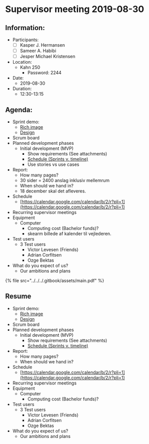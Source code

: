 # Supervisor meeting 2019-08-30

## Information:

* Participants:
  * [ ] Kasper J. Hermansen
  * [ ] Sameer A. Habibi
  * [ ] Jesper Michael Kristensen
* Location:
  * Kahn 250
    * Password: 2244
* Date:
  * 2019-08-30
* Duration:
  * 12:30-13:15

## Agenda:

* Sprint demo:
  * [Rich image](https://photos.google.com/photo/AF1QipNBLecYUu_cZKX_k2QP0kQFRK-Kx7EL_xu4TkQ0)
  * [Design](https://www.figma.com/file/gPjP5SVtyQ1b9puskUQWGN/converge?node-id=15%3A2)
* Scrum board
* Planned development phases
  * Initial development \(MVP\)
    * Show requirements \(See attachments\)
    * [Schedule \(Sprints v. timeline\)](https://prod.teamgantt.com/gantt/schedule/?ids=1790284#&ids=1790284&user=&custom=&company=&hide_completed=false&date_filter=&color_filter=)
    * Use stories vs use cases
* Report:
  * How many pages?
  * 30 sider = 2400 anslag inklusiv mellemrum
  * When should we hand in?
  * 18 december skal det afleveres.
* Schedule
  * [https://calendar.google.com/calendar/b/2/r?pli=1](https://calendar.google.com/calendar/b/2/r?pli=1)
* Recurring supervisor meetings
* Equipment
  * Computer
    * Computing cost \(Bachelor funds\)?
    * skearm billede af kalender til vejlederen.
* Test users
  * 3 Test users
    * Victor Levesen \(Friends\)
    * Adrian Corfitsen
    * Ozge Bektas
* What do you expect of us?
  * Our ambitions and plans

{% file src="../../../.gitbook/assets/main.pdf" %}



## Resume



* Sprint demo:
  * [Rich image](https://photos.google.com/photo/AF1QipNBLecYUu_cZKX_k2QP0kQFRK-Kx7EL_xu4TkQ0)
  * [Design](https://www.figma.com/file/gPjP5SVtyQ1b9puskUQWGN/converge?node-id=15%3A2)
* Scrum board
* Planned development phases
  * Initial development \(MVP\)
    * Show requirements \(See attachments\)
    * [Schedule \(Sprints v. timeline\)](https://prod.teamgantt.com/gantt/schedule/?ids=1790284#&ids=1790284&user=&custom=&company=&hide_completed=false&date_filter=&color_filter=)
* Report:
  * How many pages?
  * When should we hand in?
* Schedule
  * [https://calendar.google.com/calendar/b/2/r?pli=1](https://calendar.google.com/calendar/b/2/r?pli=1)
* Recurring supervisor meetings
* Equipment
  * Computer
    * Computing cost \(Bachelor funds\)?
* Test users
  * 3 Test users
    * Victor Levesen \(Friends\)
    * Adrian Corfitsen
    * Ozge Bektas
* What do you expect of us?
  * Our ambitions and plans




